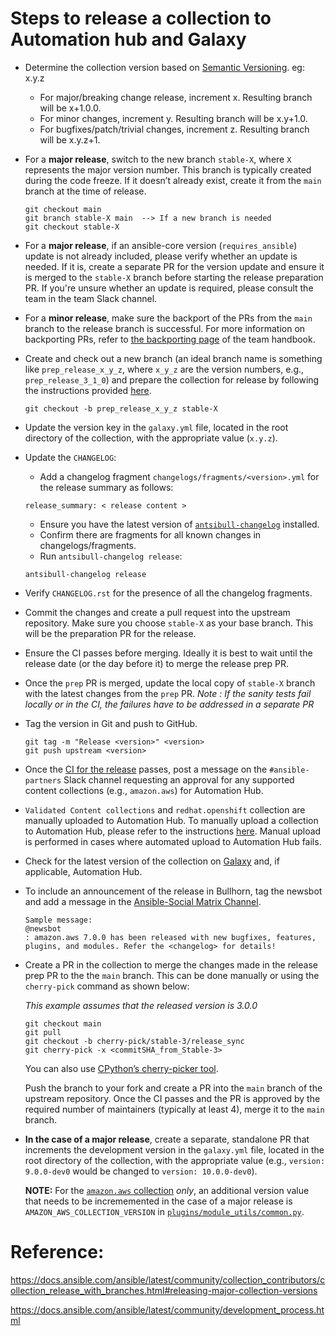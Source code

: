 # Steps to release a collection to Automation hub and Galaxy

* Determine the collection version based on [Semantic Versioning](https://semver.org/). eg: x.y.z
   * For major/breaking change release, increment x. Resulting branch will be x+1.0.0.
   * For minor changes, increment y. Resulting branch will be x.y+1.0.
   * For bugfixes/patch/trivial changes, increment z. Resulting branch will be x.y.z+1.

* For a **major release**, switch to the new branch `stable-X`, where `X` represents the major version number. This branch is typically created during the code freeze. If it doesn’t already exist, create it from the `main` branch at the time of release.

   ```
   git checkout main
   git branch stable-X main  --> If a new branch is needed
   git checkout stable-X
   ```

* For a **major release**, if an ansible-core version (`requires_ansible`) update is not already included, please verify whether an update is needed. If it is, create a separate PR for the version update and ensure it is merged to the `stable-X` branch before starting the release preparation PR. If you're unsure whether an update is required, please consult the team in the team Slack channel.

* For a **minor release**, make sure the backport of the PRs from the `main` branch to the release branch is successful. For more information on backporting PRs, refer to [the backporting page](https://github.com/ansible-collections/cloud-content-handbook/blob/main/backport_changes.md) of the team handbook.

* Create and check out a new branch (an ideal branch name is something like `prep_release_x_y_z`, where `x_y_z` are the version numbers, e.g., `prep_release_3_1_0`) and prepare the collection for release by following the instructions provided [here](https://docs.ansible.com/ansible/latest/community/collection_contributors/collection_releasing.html#preparing-to-release-a-collection).

   ```
   git checkout -b prep_release_x_y_z stable-X
   ```

* Update the version key in the `galaxy.yml` file, located in the root directory of the collection, with the appropriate value (`x.y.z`).

* Update the `CHANGELOG`:
   * Add a changelog fragment `changelogs/fragments/<version>.yml` for the release summary as follows:
   ```
   release_summary: < release content >
   ```
   * Ensure you have the latest version of [`antsibull-changelog`](https://ansible.readthedocs.io/projects/antsibull-changelog/) installed.
   * Confirm there are fragments for all known changes in changelogs/fragments.
   * Run `antsibull-changelog release`:
   ```
   antsibull-changelog release
   ```

* Verify `CHANGELOG.rst` for the presence of all the changelog fragments.

* Commit the changes and create a pull request into the upstream repository. Make sure you choose `stable-X` as your base branch. This will be the preparation PR for the release.

* Ensure the CI passes before merging. Ideally it is best to wait until the release date (or the day before it) to merge the release prep PR.

* Once the `prep` PR is merged, update the local copy of `stable-X` branch with the latest changes from the `prep` PR.
_Note : If the sanity tests fail locally or in the CI, the failures have to be addressed in a separate PR_

* Tag the version in Git and push to GitHub.

   ```
   git tag -m "Release <version>" <version>
   git push upstream <version>
   ```

* Once the [CI for the release](https://ansible.softwarefactory-project.io/zuul/status) passes, post a message on the `#ansible-partners` Slack channel requesting an approval for any supported content collections (e.g., `amazon.aws`) for Automation Hub.

* `Validated Content collections` and `redhat.openshift` collection are manually uploaded to Automation Hub. To manually upload a collection to Automation Hub, please refer to the instructions [here](https://github.com/ansible-collections/cloud-content-handbook/blob/main/Releases/release_automation_hub.md). Manual upload is performed in cases where automated upload to Automation Hub fails.

* Check for the latest version of the collection on [Galaxy](https://galaxy.ansible.com) and, if applicable, Automation Hub.

* To include an announcement of the release in Bullhorn, tag the newsbot and add a message in the [Ansible-Social Matrix Channel]( https://chat.ansible.im/#/room/#social:ansible.com).

   ```
   Sample message:
   @newsbot
   : amazon.aws 7.0.0 has been released with new bugfixes, features, plugins, and modules. Refer the <changelog> for details!
   ```

* Create a PR in the collection to merge the changes made in the release prep PR to the the `main` branch. This can be done manually or using the `cherry-pick` command as shown below:

   _This example assumes that the released version is 3.0.0_
   ```
   git checkout main
   git pull
   git checkout -b cherry-pick/stable-3/release_sync
   git cherry-pick -x <commitSHA_from_Stable-3>
   ```

   You can also use [CPython’s cherry-picker tool](https://pypi.org/project/cherry_picker/#cherry-picking).

   Push the branch to your fork and create a PR into the `main` branch of the upstream repository. Once the CI passes and the PR is approved by the required number of maintainers (typically at least 4), merge it to the `main` branch.

* **In the case of a major release**, create a separate, standalone PR that increments the development version in the `galaxy.yml` file, located in the root directory of the collection, with the appropriate value (e.g., `version: 9.0.0-dev0` would be changed to `version: 10.0.0-dev0`).

   **NOTE:** For the [`amazon.aws` collection](https://github.com/ansible-collections/amazon.aws) _only_, an additional version value that needs to be incrememented in the case of a major release is `AMAZON_AWS_COLLECTION_VERSION` in [`plugins/module_utils/common.py`](https://github.com/ansible-collections/amazon.aws/blob/5100ca0d861fec6a9ef88d55c98c656fe345c149/plugins/module_utils/common.py#L7).


# Reference:
https://docs.ansible.com/ansible/latest/community/collection_contributors/collection_release_with_branches.html#releasing-major-collection-versions

https://docs.ansible.com/ansible/latest/community/development_process.html
